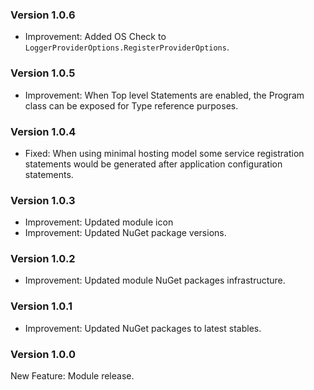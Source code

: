 ### Version 1.0.6

- Improvement: Added OS Check to `LoggerProviderOptions.RegisterProviderOptions`.

### Version 1.0.5

- Improvement: When Top level Statements are enabled, the Program class can be exposed for Type reference purposes.

### Version 1.0.4

- Fixed: When using minimal hosting model some service registration statements would be generated after application configuration statements.

### Version 1.0.3

- Improvement: Updated module icon
- Improvement: Updated NuGet package versions.

### Version 1.0.2

- Improvement: Updated module NuGet packages infrastructure.

### Version 1.0.1

- Improvement: Updated NuGet packages to latest stables.

### Version 1.0.0

New Feature: Module release.
